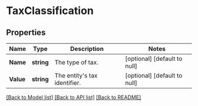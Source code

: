 # TaxClassification

## Properties
Name | Type | Description | Notes
------------ | ------------- | ------------- | -------------
**Name** | **string** | The type of tax. | [optional] [default to null]
**Value** | **string** | The entity&#x27;s tax identifier. | [optional] [default to null]

[[Back to Model list]](../README.md#documentation-for-models) [[Back to API list]](../README.md#documentation-for-api-endpoints) [[Back to README]](../README.md)

